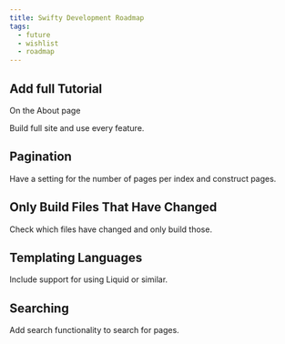 ```yaml
---
title: Swifty Development Roadmap
tags:
  - future
  - wishlist
  - roadmap
---
```



## Add full Tutorial

On the About page

Build full site and use every feature.

## Pagination

Have a setting for the number of pages per index and construct pages.

## Only Build Files That Have Changed

Check which files have changed and only build those.

## Templating Languages

Include support for using Liquid or similar.

## Searching

Add search functionality to search for pages.


